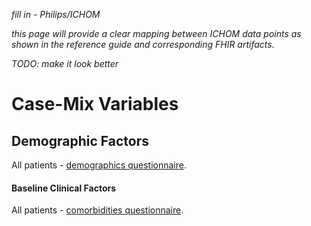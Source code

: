 *fill in - Philips/ICHOM*

*this page will provide a clear mapping between ICHOM data points as shown in the reference guide and corresponding FHIR artifacts.*

*TODO: make it look better*

# Case-Mix Variables
## Demographic Factors
All patients - [demographics questionnaire](Questionnaire-Demographics.html).

#### Baseline Clinical Factors
All patients - [comorbidities questionnaire](Questionnaire-SACQComorbidities.html).